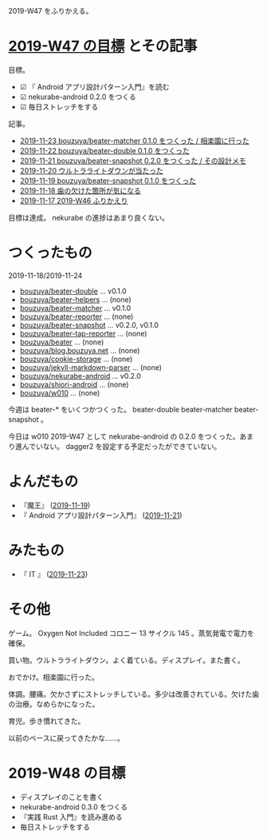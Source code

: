 2019-W47 をふりかえる。

# [2019-W47 の目標][2019-11-17] とその記事

目標。

- ☑ 『 Android アプリ設計パターン入門』を読む
- ☑ nekurabe-android 0.2.0 をつくる
- ☑ 毎日ストレッチをする

記事。

- [2019-11-23 bouzuya/beater-matcher 0.1.0 をつくった / 相楽園に行った][2019-11-23]
- [2019-11-22 bouzuya/beater-double 0.1.0 をつくった][2019-11-22]
- [2019-11-21 bouzuya/beater-snapshot 0.2.0 をつくった / その設計メモ][2019-11-21]
- [2019-11-20 ウルトラライトダウンが当たった][2019-11-20]
- [2019-11-19 bouzuya/beater-snapshot 0.1.0 をつくった][2019-11-19]
- [2019-11-18 歯の欠けた箇所が気になる][2019-11-18]
- [2019-11-17 2019-W46 ふりかえり][2019-11-17]

目標は達成。 nekurabe の進捗はあまり良くない。

# つくったもの

2019-11-18/2019-11-24

- [bouzuya/beater-double][] ... v0.1.0
- [bouzuya/beater-helpers][] ... (none)
- [bouzuya/beater-matcher][] ... v0.1.0
- [bouzuya/beater-reporter][] ... (none)
- [bouzuya/beater-snapshot][] ... v0.2.0, v0.1.0
- [bouzuya/beater-tap-reporter][] ... (none)
- [bouzuya/beater][] ... (none)
- [bouzuya/blog.bouzuya.net][] ... (none)
- [bouzuya/cookie-storage][] ... (none)
- [bouzuya/jekyll-markdown-parser][] ... (none)
- [bouzuya/nekurabe-android][] ... v0.2.0
- [bouzuya/shiori-android][] ... (none)
- [bouzuya/w010][] ... (none)

今週は beater-* をいくつかつくった。 beater-double beater-matcher beater-snapshot 。

今日は w010 2019-W47 として nekurabe-android の 0.2.0 をつくった。あまり進んでいない。 dagger2 を設定する予定だったができていない。

# よんだもの

- 『魔王』 ([2019-11-19][])
- 『 Android アプリ設計パターン入門』 ([2019-11-21][])

# みたもの

- 『 IT 』 ([2019-11-23][])

# その他

ゲーム。 Oxygen Not Included コロニー 13 サイクル 145 。蒸気発電で電力を確保。

買い物。ウルトラライトダウン。よく着ている。ディスプレイ。また書く。

おでかけ。相楽園に行った。

体調。腰痛。欠かさずにストレッチしている。多少は改善されている。欠けた歯の治療。なめらかになった。

育児。歩き慣れてきた。

以前のペースに戻ってきたかな……。

# 2019-W48 の目標

- ディスプレイのことを書く
- nekurabe-android 0.3.0 をつくる
- 『実践 Rust 入門』を読み進める
- 毎日ストレッチをする

[2019-11-17]: https://blog.bouzuya.net/2019/11/17/
[2019-11-18]: https://blog.bouzuya.net/2019/11/18/
[2019-11-19]: https://blog.bouzuya.net/2019/11/19/
[2019-11-20]: https://blog.bouzuya.net/2019/11/20/
[2019-11-21]: https://blog.bouzuya.net/2019/11/21/
[2019-11-22]: https://blog.bouzuya.net/2019/11/22/
[2019-11-23]: https://blog.bouzuya.net/2019/11/23/
[bouzuya/beater-double]: https://github.com/bouzuya/beater-double
[bouzuya/beater-helpers]: https://github.com/bouzuya/beater-helpers
[bouzuya/beater-matcher]: https://github.com/bouzuya/beater-matcher
[bouzuya/beater-reporter]: https://github.com/bouzuya/beater-reporter
[bouzuya/beater-snapshot]: https://github.com/bouzuya/beater-snapshot
[bouzuya/beater-tap-reporter]: https://github.com/bouzuya/beater-tap-reporter
[bouzuya/beater]: https://github.com/bouzuya/beater
[bouzuya/blog.bouzuya.net]: https://github.com/bouzuya/blog.bouzuya.net
[bouzuya/cookie-storage]: https://github.com/bouzuya/cookie-storage
[bouzuya/jekyll-markdown-parser]: https://github.com/bouzuya/jekyll-markdown-parser
[bouzuya/nekurabe-android]: https://github.com/bouzuya/nekurabe-android
[bouzuya/shiori-android]: https://github.com/bouzuya/shiori-android
[bouzuya/w010]: https://github.com/bouzuya/w010

